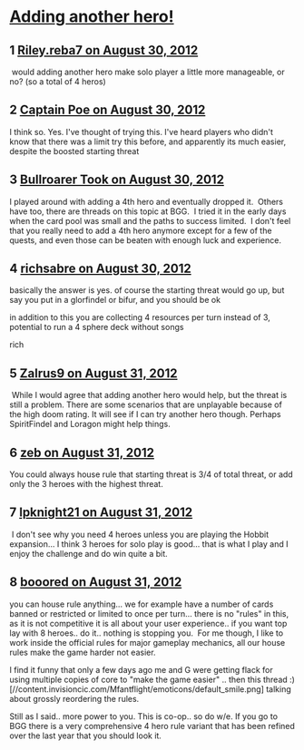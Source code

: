 # [Adding another hero!](https://community.fantasyflightgames.com/topic/70206-adding-another-hero/)

## 1 [Riley.reba7 on August 30, 2012](https://community.fantasyflightgames.com/topic/70206-adding-another-hero/?do=findComment&comment=685223)

 would adding another hero make solo player a little more manageable, or no? (so a total of 4 heros)

## 2 [Captain Poe on August 30, 2012](https://community.fantasyflightgames.com/topic/70206-adding-another-hero/?do=findComment&comment=685235)

I think so. Yes. I've thought of trying this. I've heard players who didn't know that there was a limit try this before, and apparently its much easier, despite the boosted starting threat

## 3 [Bullroarer Took on August 30, 2012](https://community.fantasyflightgames.com/topic/70206-adding-another-hero/?do=findComment&comment=685266)

I played around with adding a 4th hero and eventually dropped it.  Others have too, there are threads on this topic at BGG.  I tried it in the early days when the card pool was small and the paths to success limited.  I don't feel that you really need to add a 4th hero anymore except for a few of the quests, and even those can be beaten with enough luck and experience.

## 4 [richsabre on August 30, 2012](https://community.fantasyflightgames.com/topic/70206-adding-another-hero/?do=findComment&comment=685289)

basically the answer is yes. of course the starting threat would go up, but say you put in a glorfindel or bifur, and you should be ok

in addition to this you are collecting 4 resources per turn instead of 3, potential to run a 4 sphere deck without songs

rich

## 5 [Zalrus9 on August 31, 2012](https://community.fantasyflightgames.com/topic/70206-adding-another-hero/?do=findComment&comment=685436)

 While I would agree that adding another hero would help, but the threat is still a problem. There are some scenarios that are unplayable because of the high doom rating. It will see if I can try another hero though. Perhaps SpiritFindel and Loragon might help things.

## 6 [zeb on August 31, 2012](https://community.fantasyflightgames.com/topic/70206-adding-another-hero/?do=findComment&comment=685488)

You could always house rule that starting threat is 3/4 of total threat, or add only the 3 heroes with the highest threat.

## 7 [lpknight21 on August 31, 2012](https://community.fantasyflightgames.com/topic/70206-adding-another-hero/?do=findComment&comment=685581)

 I don't see why you need 4 heroes unless you are playing the Hobbit expansion… I think 3 heroes for solo play is good… that is what I play and I enjoy the challenge and do win quite a bit.

## 8 [booored on August 31, 2012](https://community.fantasyflightgames.com/topic/70206-adding-another-hero/?do=findComment&comment=685590)

you can house rule anything… we for example have a number of cards banned or restricted or limited to once per turn… there is no "rules" in this, as it is not competitive it is all about your user experience.. if you want top lay with 8 heroes.. do it.. nothing is stopping you.  For me though, I like to work inside the official rules for major gameplay mechanics, all our house rules make the game harder not easier.

I find it funny that only a few days ago me and G were getting flack for using multiple copies of core to "make the game easier" .. then this thread :) [//content.invisioncic.com/Mfantflight/emoticons/default_smile.png] talking about grossly reordering the rules.

Still as I said.. more power to you. This is co-op.. so do w/e. If you go to BGG there is a very comprehensive 4 hero rule variant that has been refined over the last year that you should look it.

